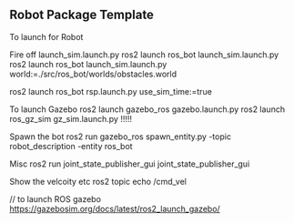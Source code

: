 ## Robot Package Template

To launch for Robot

Fire off launch_sim.launch.py
ros2 launch ros_bot launch_sim.launch.py
ros2 launch ros_bot launch_sim.launch.py world:=./src/ros_bot/worlds/obstacles.world


ros2 launch ros_bot rsp.launch.py use_sim_time:=true


To launch Gazebo
ros2 launch gazebo_ros gazebo.launch.py
ros2 launch ros_gz_sim gz_sim.launch.py !!!!!

Spawn the bot
ros2 run gazebo_ros spawn_entity.py -topic robot_description -entity ros_bot



Misc
ros2 run joint_state_publisher_gui joint_state_publisher_gui


Show the velcoity etc
ros2 topic echo /cmd_vel


// to launch ROS gazebo
https://gazebosim.org/docs/latest/ros2_launch_gazebo/
